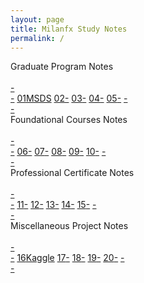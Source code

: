 ```yaml
---
layout: page
title: Milanfx Study Notes
permalink: /
---
```


<div class="block">
  <div class="btn text">
    <div class="btn name">Graduate Program Notes</div><br>
    <div class="block" style="grid-template-columns: 0.5fr 2fr 2fr 2fr 2fr 2fr 0.5fr;">
      <a href="/#/"       class="btn empty">-<br>-</a>
      <a href="/01-MSDS/" class="btn box1"><span class="btn box11">01</span>MSDS</a>
      <a href="/02-MSCS/" class="btn box1"><span class="btn box11">02</span>-</a>
      <a href="/03-MSAI/" class="btn box1"><span class="btn box11">03</span>-</a>
      <a href="/04-MEEM/" class="btn box1"><span class="btn box11">04</span>-</a>
      <a href="/#/"       class="btn box1"><span class="btn box11">05</span>-</a>
      <a href="/#/"       class="btn empty">-<br>-</a>
    </div>
  </div>
</div>

<div class="block">
  <div class="btn text">
    <div class="btn name">Foundational Courses Notes</div><br>
    <div class="block" style="grid-template-columns: 0.5fr 2fr 2fr 2fr 2fr 2fr 0.5fr;">
      <a href="/#/"           class="btn empty">-<br>-</a>
      <a href="/06-Colorado/" class="btn box2"><span class="btn box22">06</span>-</a>
      <a href="/#/"           class="btn box2"><span class="btn box22">07</span>-</a>
      <a href="/#/"           class="btn box2"><span class="btn box22">08</span>-</a>
      <a href="/#/"           class="btn box2"><span class="btn box22">09</span>-</a>
      <a href="/#/"           class="btn box2"><span class="btn box22">10</span>-</a>
      <a href="/#/"           class="btn empty">-<br>-</a>
    </div>
  </div>
</div>

<div class="block">
  <div class="btn text">
    <div class="btn name">Professional Certificate Notes</div><br>
    <div class="block" style="grid-template-columns: 0.5fr 2fr 2fr 2fr 2fr 2fr 0.5fr;">
      <a href="/#/" class="btn empty">-<br>-</a>
      <a href="/#/" class="btn box1"><span class="btn box11">11</span>-</a>
      <a href="/#/" class="btn box1"><span class="btn box11">12</span>-</a>
      <a href="/#/" class="btn box1"><span class="btn box11">13</span>-</a>
      <a href="/#/" class="btn box1"><span class="btn box11">14</span>-</a>
      <a href="/#/" class="btn box1"><span class="btn box11">15</span>-</a>
      <a href="/#/" class="btn empty">-<br>-</a>
    </div>
  </div>
</div>

<div class="block">
  <div class="btn text">
    <div class="btn name">Miscellaneous Project Notes</div><br>
    <div class="block" style="grid-template-columns: 0.5fr 2fr 2fr 2fr 2fr 2fr 0.5fr;">
      <a href="/#/" class="btn empty">-<br>-</a>
      <a href="/#/" class="btn box2"><span class="btn box22">16</span>Kaggle</a>
      <a href="/#/" class="btn box2"><span class="btn box22">17</span>-</a>
      <a href="/#/" class="btn box2"><span class="btn box22">18</span>-</a>
      <a href="/#/" class="btn box2"><span class="btn box22">19</span>-</a>
      <a href="/#/" class="btn box2"><span class="btn box22">20</span>-</a>
      <a href="/#/" class="btn empty">-<br>-</a>
    </div>
  </div>
</div>
